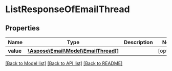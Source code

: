 # ListResponseOfEmailThread

## Properties
Name | Type | Description | Notes
------------ | ------------- | ------------- | -------------
**value** | [**\Aspose\Email\Model\EmailThread[]**](EmailThread.md) |  | [optional] 



[[Back to Model list]](README.md#documentation-for-models) [[Back to API list]](README.md#documentation-for-api-endpoints) [[Back to README]](README.md)


